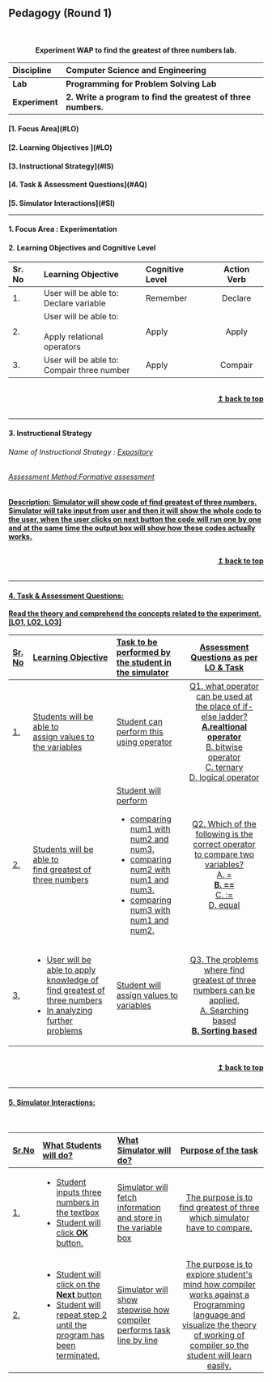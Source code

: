 ## Pedagogy (Round 1)
<p align="center">

<br>
<br>
<b> Experiment WAP to find the greatest of three numbers lab.
<a name="top"></a> <br>
</p>

<b>Discipline | <b>Computer Science and Engineering
:--|:--|
<b> Lab | <b> Programming for Problem Solving Lab
<b> Experiment|     <b> 2. Write a program to find the greatest of three numbers.



<h4> [1. Focus Area](#LO)
<h4> [2. Learning Objectives ](#LO)
<h4> [3. Instructional Strategy](#IS)
<h4> [4. Task & Assessment Questions](#AQ)
<h4> [5. Simulator Interactions](#SI)
<hr>

<a name="LO"></a>
#### 1. Focus Area : Experimentation



#### 2. Learning Objectives and Cognitive Level


Sr. No |	Learning Objective	| Cognitive Level | Action Verb
:--|:--|:--|:-:
1.| User will be able to: <br>Declare variable <br> | Remember | Declare
2.| User will be able to: <br><br> Apply relational operators | Apply | Apply
3.| User will be able to: <br> Compair three number <br> | Apply | Compair


<br/>
<div align="right">
    <b><a href="#top">↥ back to top</a></b>
</div>
<br/>
<hr>

<a name="IS"></a>
#### 3. Instructional Strategy
###### Name of Instructional Strategy  :    <u> Expository
###### Assessment Method:Formative assessment

<u> <b>Description: </b> Simulator will show code of find greatest of three numbers. </u>
<br>
 Simulator will take input from user and then it will show the whole code to the user, when the user clicks on next button the code will run one by one and at the same time the output box will show how these codes actually works.

<br/>
<div align="right">
    <b><a href="#top">↥ back to top</a></b>
</div>
<br/>
<hr>

<a name="AQ"></a>
#### 4. Task & Assessment Questions:

Read the theory and comprehend the concepts related to the experiment. [LO1, LO2, LO3]
<br>


Sr. No |	Learning Objective	| Task to be performed by <br> the student  in the simulator | Assessment Questions as per LO & Task
:--|:--|:--|:-:
1.| Students will be able to <br> assign values to  the variables  | Student can perform this using operator | Q1.  what operator can be used at the place of if-else ladder?<br> <b> A.realtional operator </b><br> B. bitwise operator </b><br> C. ternary </b><br>D. logical operator</b><br> 
2.| Students will be able to<br> find greatest of three numbers| Student will perform <br> <ul> <li> comparing num1 with num2 and num3.</li><li> comparing num2 with num1 and num3.</li> <li> comparing num3 with num1 and num2.</li> | Q2. Which of the following is the correct operator to compare two variables?<br> A. =   <br> <b> B. == </b><br>C. :=<br>D. equal</b>
3.| <ul> <li> User will be able to apply knowledge of find greatest of three numbers </li><li> In analyzing further problems </li></ul> | Student will assign values to variables | Q3. The problems where find greatest of three numbers can be applied. <br> A. Searching based <br> <b> B. Sorting based </b>

 <br>

 
<div align="right">
    <b><a href="#top">↥ back to top</a></b>
</div>
<br/>
<hr>

<a name="SI"></a>

#### 5. Simulator Interactions:
<br>

Sr.No | What Students will do? |	What Simulator will do?	| Purpose of the task
:--|:--|:--|:--:
1.|<ul><li> Student inputs three numbers in the textbox</li> <li> Student will click <b> OK </b> button.</li> | Simulator will fetch information and store in the variable box  | The purpose is to find greatest of three which simulator have to compare.
2.|<ul><li>Student will click on the <b> Next </b> button </li><li> Student will repeat step 2 until the program has been terminated. </li>|Simulator will show stepwise how compiler performs task line by line <br>  | The purpose is to explore student's mind how compiler works against a Programming language and visualize the theory of working of compiler so the student will learn easily.

